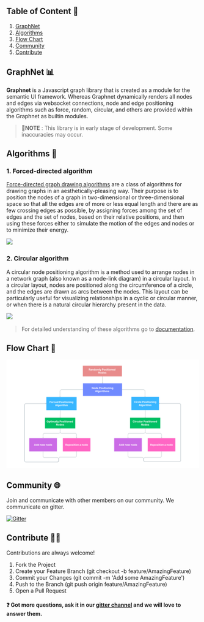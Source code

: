 ## Table of Content 📑
1. [GraphNet](#codelabz)
2. [Algorithms](#algorithms)
3. [Flow Chart](#flow)
4. [Community](#community)
5. [Contribute](#contribute)

## GraphNet 📊

**Graphnet** is a Javascript graph library that is created as a module for the semantic UI framework. Whereas Graphnet dynamically renders all nodes and edges via websocket connections, node and edge positioning algorithms such as force, random, circular, and others are provided within the Graphnet as builtin modules.

> 📝**NOTE** : This library is in early stage of development. Some inaccuracies may occur.

## Algorithms 🧮

### 1. Forced-directed algorithm

[Force-directed graph drawing algorithms](https://en.wikipedia.org/wiki/Force-directed_graph_drawing) are a class of algorithms for drawing graphs in an aesthetically-pleasing way. Their purpose is to position the nodes of a graph in two-dimensional or three-dimensional space so that all the edges are of more or less equal length and there are as few crossing edges as possible, by assigning forces among the set of edges and the set of nodes, based on their relative positions, and then using these forces either to simulate the motion of the edges and nodes or to minimize their energy.

![](https://github.com/Pushpendra766/GraphNet/blob/readme/assets/force-directed.gif)

### 2. Circular algorithm

A circular node positioning algorithm is a method used to arrange nodes in a network graph (also known as a node-link diagram) in a circular layout. In a circular layout, nodes are positioned along the circumference of a circle, and the edges are drawn as arcs between the nodes. This layout can be particularly useful for visualizing relationships in a cyclic or circular manner, or when there is a natural circular hierarchy present in the data.

![](https://github.com/Pushpendra766/GraphNet/blob/readme/assets/circle-directed.gif)

> For detailed understanding of these algorithms go to [documentation](https://github.com/Pushpendra766/GraphNet/blob/readme/documentation.md).

## Flow Chart 📝

![](https://github.com/Pushpendra766/GraphNet/blob/readme/assets/flowchart.png)

## Community 🌐

Join and communicate with other members on our community. We communicate on gitter.

[![Gitter](https://badges.gitter.im/scorelab/CodeLabz.svg)](https://app.gitter.im/#/room/#scorelab_graphnet:gitter.im)

## Contribute 🤝🌱

Contributions are always welcome!

1. Fork the Project
2. Create your Feature Branch (git checkout -b feature/AmazingFeature)
3. Commit your Changes (git commit -m 'Add some AmazingFeature')
4. Push to the Branch (git push origin feature/AmazingFeature)
5. Open a Pull Request

#### ❓ Got more questions, ask it in our [gitter channel](https://app.gitter.im/#/room/#scorelab_graphnet:gitter.im) and we will love to answer them.
